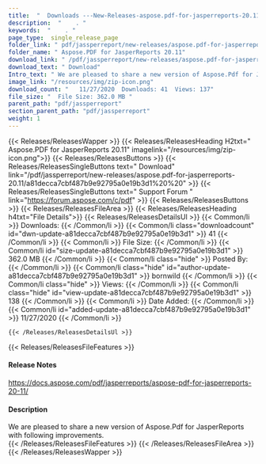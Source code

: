 ```yaml
---
title:  "  Downloads ---New-Releases-aspose.pdf-for-jasperreports-20.11 . " 
description:  "    . " 
keywords:  "    . " 
page_type:  single_release_page
folder_link: " pdf/jassperreport/new-releases/aspose.pdf-for-jasperreports-20.11/"
folder_name: " Aspose.PDF for JasperReports 20.11"
download_link: " /pdf/jassperreport/new-releases/aspose.pdf-for-jasperreports-20.11/a81decca7cbf487b9e92795a0e19b3d1"
download_text: " Download"
Intro_text: " We are pleased to share a new version of Aspose.Pdf for JasperReports with follo..."
image_link: "/resources/img/zip-icon.png"
download_count: "   11/27/2020  Downloads: 41  Views: 137"
file_size: "  File Size: 362.0 MB "
parent_path: "pdf/jassperreport"
section_parent_path: "pdf/jassperreport"
weight: 1 
---
```


{{< Releases/ReleasesWapper >}}
  {{< Releases/ReleasesHeading H2txt=" Aspose.PDF for JasperReports 20.11" imagelink="/resources/img/zip-icon.png">}}
  {{< Releases/ReleasesButtons >}}
    {{< Releases/ReleasesSingleButtons text=" Download" link="/pdf/jassperreport/new-releases/aspose.pdf-for-jasperreports-20.11/a81decca7cbf487b9e92795a0e19b3d1%20%20" >}}
    {{< Releases/ReleasesSingleButtons text=" Support Forum " link="https://forum.aspose.com/c/pdf" >}}
  {{< Releases/ReleasesButtons >}}
  {{< Releases/ReleasesFileArea >}}
    {{< Releases/ReleasesHeading h4txt="File Details">}}
    {{< Releases/ReleasesDetailsUl >}}
            {{< Common/li  >}} Downloads: {{< /Common/li >}} 
      {{< Common/li class="downloadcount" id="dwn-update-a81decca7cbf487b9e92795a0e19b3d1" >}} 41 {{< /Common/li >}} 
      {{< Common/li  >}} File Size: {{< /Common/li >}} 
      {{< Common/li id="size-update-a81decca7cbf487b9e92795a0e19b3d1" >}} 362.0 MB {{< /Common/li >}} 
      {{< Common/li  class="hide" >}} Posted By: {{< /Common/li >}} 
      {{< Common/li class="hide" id="author-update-a81decca7cbf487b9e92795a0e19b3d1" >}} bornwild {{< /Common/li >}} 
      {{< Common/li class="hide"  >}} Views: {{< /Common/li >}} 
      {{< Common/li class="hide" id="view-update-a81decca7cbf487b9e92795a0e19b3d1" >}} 138 {{< /Common/li >}} 
      {{< Common/li  >}} Date Added: {{< /Common/li >}} 
      {{< Common/li id="added-update-a81decca7cbf487b9e92795a0e19b3d1" >}} 11/27/2020 {{< /Common/li >}} 

    {{< /Releases/ReleasesDetailsUl >}}

  {{< Releases/ReleasesFileFeatures >}}
      <h4>Release Notes</h4><div><a href="https://docs.aspose.com/pdf/jasperreports/aspose-pdf-for-jasperreports-20-11/">https://docs.aspose.com/pdf/jasperreports/aspose-pdf-for-jasperreports-20-11/</a></div><h4>Description</h4><div class="HTMLDescription">We are pleased to share a new version of Aspose.Pdf for JasperReports with following improvements.</div>
  {{< /Releases/ReleasesFileFeatures >}}
 {{< /Releases/ReleasesFileArea >}}
{{< /Releases/ReleasesWapper >}}


